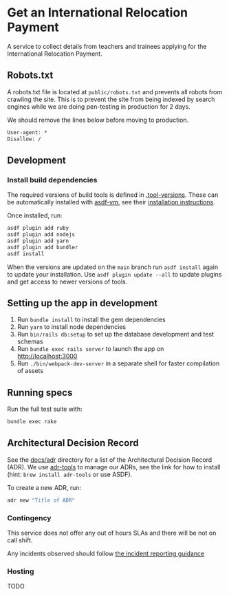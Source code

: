 # Get an International Relocation Payment

A service to collect details from teachers and trainees applying for the
International Relocation Payment.

## Robots.txt

A robots.txt file is located at `public/robots.txt` and prevents all robots from
crawling the site. This is to prevent the site from being indexed by search engines
while we are doing pen-testing in production for 2 days.

We should remove the lines below before moving to production.

```txt
User-agent: *
Disallow: /
```

## Development

### Install build dependencies

The required versions of build tools is defined in
[.tool-versions](.tool-versions). These can be automatically installed with
[asdf-vm](https://asdf-vm.com/), see their [installation
instructions](https://asdf-vm.com/#/core-manage-asdf).

Once installed, run:

```bash
asdf plugin add ruby
asdf plugin add nodejs
asdf plugin add yarn
asdf plugin add bundler
asdf install
```

When the versions are updated on the `main` branch run `asdf install` again to update your
installation. Use `asdf plugin update --all` to update plugins and get access to
newer versions of tools.

## Setting up the app in development

1. Run `bundle install` to install the gem dependencies
2. Run `yarn` to install node dependencies
3. Run `bin/rails db:setup` to set up the database development and test schemas
4. Run `bundle exec rails server` to launch the app on <http://localhost:3000>
5. Run `./bin/webpack-dev-server` in a separate shell for faster compilation of assets

## Running specs

Run the full test suite with:

```bash
bundle exec rake
```

## Architectural Decision Record

See the [docs/adr](docs/adr) directory for a list of the Architectural Decision
Record (ADR). We use [adr-tools](https://github.com/npryce/adr-tools) to manage
our ADRs, see the link for how to install (hint: `brew install adr-tools` or use
ASDF).

To create a new ADR, run:

```bash
adr new "Title of ADR"
```

### Contingency
This service does not offer any out of hours SLAs and there will be not on call shift.

Any incidents observed should follow [the incident reporting guidance](https://tech-docs.teacherservices.cloud/operating-a-service/incident-playbook.html) 

### Hosting

TODO
